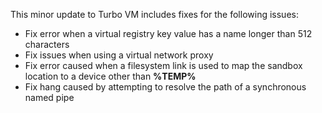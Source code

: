 This minor update to Turbo VM includes fixes for the following issues:

- Fix error when a virtual registry key value has a name longer than 512 characters
- Fix issues when using a virtual network proxy
- Fix error caused when a filesystem link is used to map the sandbox location to a device other than **%TEMP%**
- Fix hang caused by attempting to resolve the path of a synchronous named pipe



